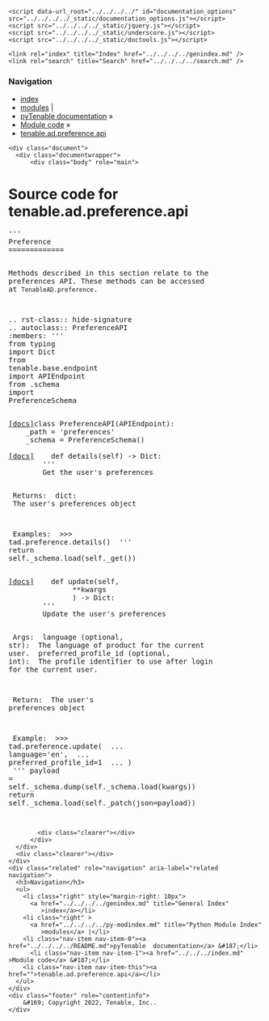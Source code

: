 
<!DOCTYPE html>

<html lang="en">
  <head>
    <meta charset="utf-8" />
    <meta name="viewport" content="width=device-width, initial-scale=1.0" />
    <title>tenable.ad.preference.api &#8212; pyTenable  documentation</title>
    <link rel="stylesheet" type="text/css" href="../../../../_static/pygments.css" />
    <link rel="stylesheet" type="text/css" href="../../../../_static/classic.css" />
    <link rel="stylesheet" type="text/css" href="../../../../_static/custom.css" />
    
    <script data-url_root="../../../../" id="documentation_options" src="../../../../_static/documentation_options.js"></script>
    <script src="../../../../_static/jquery.js"></script>
    <script src="../../../../_static/underscore.js"></script>
    <script src="../../../../_static/doctools.js"></script>
    
    <link rel="index" title="Index" href="../../../../genindex.md" />
    <link rel="search" title="Search" href="../../../../search.md" /> 
  </head><body>
    <div class="related" role="navigation" aria-label="related navigation">
      <h3>Navigation</h3>
      <ul>
        <li class="right" style="margin-right: 10px">
          <a href="../../../../genindex.md" title="General Index"
             accesskey="I">index</a></li>
        <li class="right" >
          <a href="../../../../py-modindex.md" title="Python Module Index"
             >modules</a> |</li>
        <li class="nav-item nav-item-0"><a href="../../../../README.md">pyTenable  documentation</a> &#187;</li>
          <li class="nav-item nav-item-1"><a href="../../../index.md" accesskey="U">Module code</a> &#187;</li>
        <li class="nav-item nav-item-this"><a href="">tenable.ad.preference.api</a></li> 
      </ul>
    </div>  

    <div class="document">
      <div class="documentwrapper">
          <div class="body" role="main">
            
  <h1>Source code for tenable.ad.preference.api</h1><div class="highlight"><pre>
<span></span><span class="sd">&#39;&#39;&#39;</span>
<span class="sd">Preference</span>
<span class="sd">=============</span>

<span class="sd">Methods described in this section relate to the preferences API.</span>
<span class="sd">These methods can be accessed at ``TenableAD.preference``.</span>

<span class="sd">.. rst-class:: hide-signature</span>
<span class="sd">.. autoclass:: PreferenceAPI</span>
<span class="sd">    :members:</span>
<span class="sd">&#39;&#39;&#39;</span>
<span class="kn">from</span> <span class="nn">typing</span> <span class="kn">import</span> <span class="n">Dict</span>
<span class="kn">from</span> <span class="nn">tenable.base.endpoint</span> <span class="kn">import</span> <span class="n">APIEndpoint</span>
<span class="kn">from</span> <span class="nn">.schema</span> <span class="kn">import</span> <span class="n">PreferenceSchema</span>


<div class="viewcode-block" id="PreferenceAPI"><a class="viewcode-back" href="../../../../tenable.ad.preference.md#tenable.ad.preference.api.PreferenceAPI">[docs]</a><span class="k">class</span> <span class="nc">PreferenceAPI</span><span class="p">(</span><span class="n">APIEndpoint</span><span class="p">):</span>
    <span class="n">_path</span> <span class="o">=</span> <span class="s1">&#39;preferences&#39;</span>
    <span class="n">_schema</span> <span class="o">=</span> <span class="n">PreferenceSchema</span><span class="p">()</span>

<div class="viewcode-block" id="PreferenceAPI.details"><a class="viewcode-back" href="../../../../tenable.ad.preference.md#tenable.ad.preference.api.PreferenceAPI.details">[docs]</a>    <span class="k">def</span> <span class="nf">details</span><span class="p">(</span><span class="bp">self</span><span class="p">)</span> <span class="o">-&gt;</span> <span class="n">Dict</span><span class="p">:</span>
        <span class="sd">&#39;&#39;&#39;</span>
<span class="sd">        Get the user&#39;s preferences</span>

<span class="sd">        Returns:</span>
<span class="sd">            dict:</span>
<span class="sd">                The user&#39;s preferences object</span>

<span class="sd">        Examples:</span>
<span class="sd">            &gt;&gt;&gt; tad.preference.details()</span>
<span class="sd">        &#39;&#39;&#39;</span>
        <span class="k">return</span> <span class="bp">self</span><span class="o">.</span><span class="n">_schema</span><span class="o">.</span><span class="n">load</span><span class="p">(</span><span class="bp">self</span><span class="o">.</span><span class="n">_get</span><span class="p">())</span></div>

<div class="viewcode-block" id="PreferenceAPI.update"><a class="viewcode-back" href="../../../../tenable.ad.preference.md#tenable.ad.preference.api.PreferenceAPI.update">[docs]</a>    <span class="k">def</span> <span class="nf">update</span><span class="p">(</span><span class="bp">self</span><span class="p">,</span>
               <span class="o">**</span><span class="n">kwargs</span>
               <span class="p">)</span> <span class="o">-&gt;</span> <span class="n">Dict</span><span class="p">:</span>
        <span class="sd">&#39;&#39;&#39;</span>
<span class="sd">        Update the user&#39;s preferences</span>

<span class="sd">        Args:</span>
<span class="sd">            language (optional, str):</span>
<span class="sd">                The language of product for the current user.</span>
<span class="sd">            preferred_profile_id (optional, int):</span>
<span class="sd">                The profile identifier to use after login for the current user.</span>

<span class="sd">        Return:</span>
<span class="sd">            The user&#39;s preferences object</span>

<span class="sd">        Example:</span>
<span class="sd">            &gt;&gt;&gt; tad.preference.update(</span>
<span class="sd">            ...     language=&#39;en&#39;,</span>
<span class="sd">            ...     preferred_profile_id=1</span>
<span class="sd">            ... )</span>
<span class="sd">        &#39;&#39;&#39;</span>
        <span class="n">payload</span> <span class="o">=</span> <span class="bp">self</span><span class="o">.</span><span class="n">_schema</span><span class="o">.</span><span class="n">dump</span><span class="p">(</span><span class="bp">self</span><span class="o">.</span><span class="n">_schema</span><span class="o">.</span><span class="n">load</span><span class="p">(</span><span class="n">kwargs</span><span class="p">))</span>
        <span class="k">return</span> <span class="bp">self</span><span class="o">.</span><span class="n">_schema</span><span class="o">.</span><span class="n">load</span><span class="p">(</span><span class="bp">self</span><span class="o">.</span><span class="n">_patch</span><span class="p">(</span><span class="n">json</span><span class="o">=</span><span class="n">payload</span><span class="p">))</span></div></div>
</pre></div>

            <div class="clearer"></div>
          </div>
      </div>
      <div class="clearer"></div>
    </div>
    <div class="related" role="navigation" aria-label="related navigation">
      <h3>Navigation</h3>
      <ul>
        <li class="right" style="margin-right: 10px">
          <a href="../../../../genindex.md" title="General Index"
             >index</a></li>
        <li class="right" >
          <a href="../../../../py-modindex.md" title="Python Module Index"
             >modules</a> |</li>
        <li class="nav-item nav-item-0"><a href="../../../../README.md">pyTenable  documentation</a> &#187;</li>
          <li class="nav-item nav-item-1"><a href="../../../index.md" >Module code</a> &#187;</li>
        <li class="nav-item nav-item-this"><a href="">tenable.ad.preference.api</a></li> 
      </ul>
    </div>
    <div class="footer" role="contentinfo">
        &#169; Copyright 2022, Tenable, Inc..
    </div>
  </body>
</html>